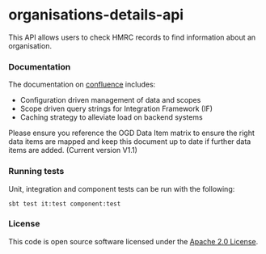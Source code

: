 
# organisations-details-api

This API allows users to check HMRC records to find information about an organisation.

### Documentation
The documentation on [confluence](https://confluence.tools.tax.service.gov.uk/display/MDS/Development+space) includes:
- Configuration driven management of data and scopes
- Scope driven query strings for Integration Framework (IF)
- Caching strategy to alleviate load on backend systems
 
Please ensure you reference the OGD Data Item matrix to ensure the right data items are mapped and keep this document up to date if further data items are added.
(Current version V1.1)
### Running tests

Unit, integration and component tests can be run with the following:

    sbt test it:test component:test

### License

This code is open source software licensed under the [Apache 2.0 License]("http://www.apache.org/licenses/LICENSE-2.0.html").
